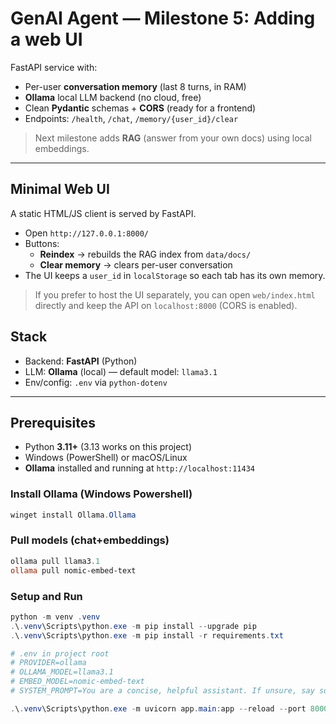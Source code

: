 # GenAI Agent — Milestone 5: Adding a web UI

FastAPI service with:
- Per-user **conversation memory** (last 8 turns, in RAM)
- **Ollama** local LLM backend (no cloud, free)
- Clean **Pydantic** schemas + **CORS** (ready for a frontend)
- Endpoints: `/health`, `/chat`, `/memory/{user_id}/clear`

> Next milestone adds **RAG** (answer from your own docs) using local embeddings.

---
## Minimal Web UI
A static HTML/JS client is served by FastAPI.

- Open `http://127.0.0.1:8000/`
- Buttons:
    - **Reindex** → rebuilds the RAG index from `data/docs/`
    - **Clear memory** → clears per-user conversation
- The UI keeps a `user_id` in `localStorage` so each tab has its own memory.

> If you prefer to host the UI separately, you can open `web/index.html` directly and keep the API on `localhost:8000` (CORS is enabled).

## Stack
- Backend: **FastAPI** (Python)
- LLM: **Ollama** (local) — default model: `llama3.1`
- Env/config: `.env` via `python-dotenv`

---

## Prerequisites
- Python **3.11+** (3.13 works on this project)
- Windows (PowerShell) or macOS/Linux
- **Ollama** installed and running at `http://localhost:11434`

### Install Ollama (Windows Powershell)
```powershell
winget install Ollama.Ollama

```
### Pull models (chat+embeddings)
```powershell
ollama pull llama3.1
ollama pull nomic-embed-text
```
### Setup and Run
```powershell
python -m venv .venv
.\.venv\Scripts\python.exe -m pip install --upgrade pip
.\.venv\Scripts\python.exe -m pip install -r requirements.txt

# .env in project root
# PROVIDER=ollama
# OLLAMA_MODEL=llama3.1
# EMBED_MODEL=nomic-embed-text
# SYSTEM_PROMPT=You are a concise, helpful assistant. If unsure, say so.

.\.venv\Scripts\python.exe -m uvicorn app.main:app --reload --port 8000
